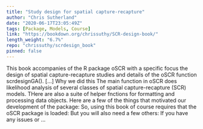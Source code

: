 ```yaml
---
title: "Study design for spatial capture-recapture"
author: "Chris Sutherland"
date: "2020-06-17T23:05:49Z"
tags: [Package, Models, Course]
link: "https://bookdown.org/chrissuthy/SCR-design-book/"
length_weight: "6.7%"
repo: "chrissuthy/scrdesign_book"
pinned: false
---
```


This book accompanies of the R package oSCR with a specific focus the design of spatial capture-recapture studies and details of the oSCR function scrdesignGA(). [...] Why we did this The main function in oSCR does likelihood analysis of several classes of spatial capture-recapture (SCR) models. THere are also a suite of helper fnctions for formatting and processing data objects. Here are a few of the things that motivated our development of the package: So, using this book of course requires that the oSCR package is loaded: But you will also need a few others: If you have any issues or ...
